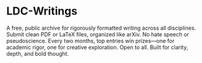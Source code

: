 # LDC-Writings
A free, public archive for rigorously formatted writing across all disciplines. Submit clean PDF or LaTeX files, organized like arXiv. No hate speech or pseudoscience. Every two months, top entries win prizes—one for academic rigor, one for creative exploration. Open to all. Built for clarity, depth, and bold thought.
